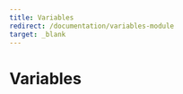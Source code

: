 ```yaml
---
title: Variables
redirect: /documentation/variables-module
target: _blank
---
```


# Variables

